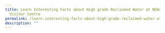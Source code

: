 ```yaml
---
title: Learn Interesting Facts about High grade Reclaimed Water at NEWater
  Visitor Centre
permalink: /learn-interesting-facts-about-high-grade-reclaimed-water-at-newater-visitor-centre/
description: ""
---
```

